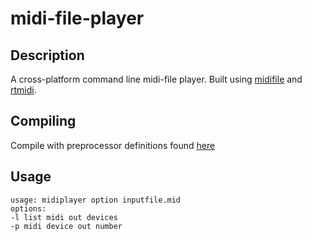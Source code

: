 # midi-file-player
## Description
A cross-platform command line midi-file player. Built using [midifile](https://github.com/craigsapp/midifile) and [rtmidi](https://github.com/thestk/rtmidi).

## Compiling
Compile with preprocessor definitions found [here](https://www.music.mcgill.ca/~gary/rtmidi/index.html#compiling)

## Usage
```
usage: midiplayer option inputfile.mid
options:
-l list midi out devices
-p midi device out number
```
